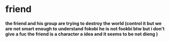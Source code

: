 # friend
#### the friend and his group are trying to destroy the world (control it but we are not smart enough to understand fokobi he is not fookbi btw but i don't give a fuc the friend is a character a idea and it seems to be not dieng )
